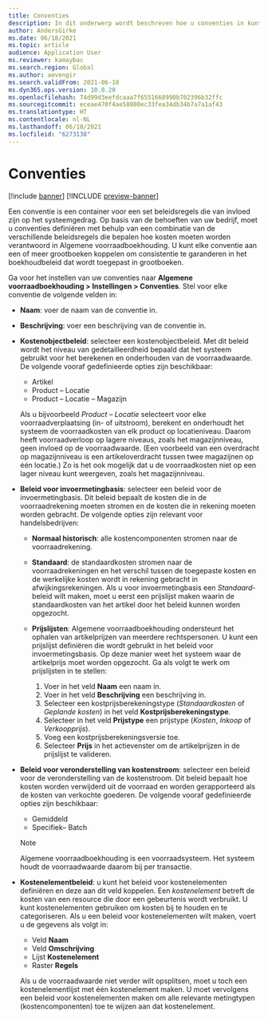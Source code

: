 ```yaml
---
title: Conventies
description: In dit onderwerp wordt beschreven hoe u conventies in kunt stellen om vast te stellen hoe kosten moeten worden opgenomen in Algemene voorraadboekhouding.
author: AndersGirke
ms.date: 06/18/2021
ms.topic: article
audience: Application User
ms.reviewer: kamaybac
ms.search.region: Global
ms.author: aevengir
ms.search.validFrom: 2021-06-18
ms.dyn365.ops.version: 10.0.20
ms.openlocfilehash: 74d99d3eefdcaaa7f6551668990b702396b32ffc
ms.sourcegitcommit: eceae470f4ae58000ec33fea34db34b7a7a1af43
ms.translationtype: HT
ms.contentlocale: nl-NL
ms.lasthandoff: 06/18/2021
ms.locfileid: "6273138"
---
```

# <a name="conventions"></a>Conventies

[!include [banner](../includes/banner.md)]
[!INCLUDE [preview-banner](../includes/preview-banner.md)]

Een conventie is een container voor een set beleidsregels die van invloed zijn op het systeemgedrag. Op basis van de behoeften van uw bedrijf, moet u conventies definiëren met behulp van een combinatie van de verschillende beleidsregels die bepalen hoe kosten moeten worden verantwoord in Algemene voorraadboekhouding. U kunt elke conventie aan een of meer grootboeken koppelen om consistentie te garanderen in het boekhoudbeleid dat wordt toegepast in grootboeken.

Ga voor het instellen van uw conventies naar **Algemene voorraadboekhouding \> Instellingen \> Conventies**. Stel voor elke conventie de volgende velden in:

- **Naam**: voer de naam van de conventie in.
- **Beschrijving**: voer een beschrijving van de conventie in.
- **Kostenobjectbeleid**: selecteer een kostenobjectbeleid. Met dit beleid wordt het niveau van gedetailleerdheid bepaald dat het systeem gebruikt voor het berekenen en onderhouden van de voorraadwaarde. De volgende vooraf gedefinieerde opties zijn beschikbaar:

    - Artikel
    - Product – Locatie
    - Product – Locatie – Magazijn

    Als u bijvoorbeeld *Product – Locatie* selecteert voor elke voorraadverplaatsing (in- of uitstroom), berekent en onderhoudt het systeem de voorraadkosten van elk product op locatieniveau. Daarom heeft voorraadverloop op lagere niveaus, zoals het magazijnniveau, geen invloed op de voorraadwaarde. (Een voorbeeld van een overdracht op magazijnniveau is een artikeloverdracht tussen twee magazijnen op één locatie.) Zo is het ook mogelijk dat u de voorraadkosten niet op een lager niveau kunt weergeven, zoals het magazijnniveau.

- **Beleid voor invoermetingbasis**: selecteer een beleid voor de invoermetingbasis. Dit beleid bepaalt de kosten die in de voorraadrekening moeten stromen en de kosten die in rekening moeten worden gebracht. De volgende opties zijn relevant voor handelsbedrijven:

    - **Normaal historisch**: alle kostencomponenten stromen naar de voorraadrekening.
    - **Standaard**: de standaardkosten stromen naar de voorraadrekeningen en het verschil tussen de toegepaste kosten en de werkelijke kosten wordt in rekening gebracht in afwijkingsrekeningen. Als u voor invoermetingbasis een *Standaard*-beleid wilt maken, moet u eerst een prijslijst maken waarin de standaardkosten van het artikel door het beleid kunnen worden opgezocht.
    - **Prijslijsten**: Algemene voorraadboekhouding ondersteunt het ophalen van artikelprijzen van meerdere rechtspersonen. U kunt een prijslijst definiëren die wordt gebruikt in het beleid voor invoermetingsbasis. Op deze manier weet het systeem waar de artikelprijs moet worden opgezocht. Ga als volgt te werk om prijslijsten in te stellen:

        1. Voer in het veld **Naam** een naam in.
        1. Voer in het veld **Beschrijving** een beschrijving in.
        1. Selecteer een kostprijsberekeningstype (*Standaardkosten* of *Geplande kosten*) in het veld **Kostprijsberekeningstype**.
        1. Selecteer in het veld **Prijstype** een prijstype (*Kosten*, *Inkoop* of *Verkoopprijs*).
        1. Voeg een kostprijsberekeningsversie toe.
        1. Selecteer **Prijs** in het actievenster om de artikelprijzen in de prijslijst te valideren.

- **Beleid voor veronderstelling van kostenstroom**: selecteer een beleid voor de veronderstelling van de kostenstroom. Dit beleid bepaalt hoe kosten worden verwijderd uit de voorraad en worden gerapporteerd als de kosten van verkochte goederen. De volgende vooraf gedefinieerde opties zijn beschikbaar:

    - Gemiddeld
    - Specifiek– Batch

    > [!NOTE]
    > Algemene voorraadboekhouding is een voorraadsysteem. Het systeem houdt de voorraadwaarde daarom bij per transactie.

- **Kostenelementbeleid**: u kunt het beleid voor kostenelementen definiëren en deze aan dit veld koppelen. Een *kostenelement* betreft de kosten van een resource die door een gebeurtenis wordt verbruikt. U kunt kostenelementen gebruiken om kosten bij te houden en te categoriseren. Als u een beleid voor kostenelementen wilt maken, voert u de gegevens als volgt in:

    - Veld **Naam**
    - Veld **Omschrijving**
    - Lijst **Kostenelement**
    - Raster **Regels**

    Als u de voorraadwaarde niet verder wilt opsplitsen, moet u toch een kostenelementlijst met één kostenelement maken. U moet vervolgens een beleid voor kostenelementen maken om alle relevante metingtypen (kostencomponenten) toe te wijzen aan dat kostenelement.
